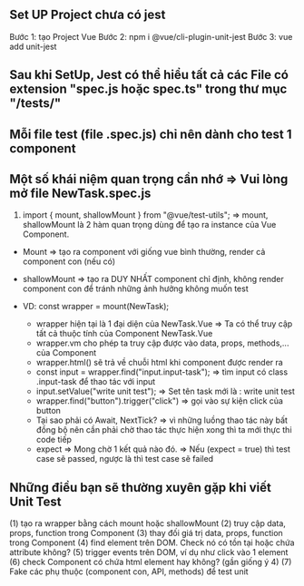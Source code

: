 ## Set UP Project chưa có jest

Bước 1: tạo Project Vue
Bước 2: npm i @vue/cli-plugin-unit-jest
Bước 3: vue add unit-jest

## Sau khi SetUp, Jest có thể hiểu tất cả các File có extension "spec.js hoặc spec.ts" trong thư mục "/tests/"

## Mỗi file test (file .spec.js) chỉ nên dành cho test 1 component

## Một số khái niệm quan trọng cần nhớ => Vui lòng mở file NewTask.spec.js
 1. import { mount, shallowMount } from "@vue/test-utils"; 
 => mount, shallowMount là 2 hàm quan trọng dùng để tạo ra instance của Vue Component.
 + Mount => tạo ra component với giống vue bình thường, render cả component con (nếu có)
 + shallowMount => tạo ra DUY NHẤT component chỉ định, không render component con để tránh những ảnh hưởng không muốn test

+ VD: const wrapper = mount(NewTask);
    - wrapper hiện tại là 1 đại diện của NewTask.Vue => Ta có thể truy cập tất cả thuộc tính của Component NewTask.Vue
    - wrapper.vm cho phép ta truy cập được vào data, props, methods,... của Component
    - wrapper.html() sẽ trả về chuỗi html khi component được render ra
    - const input = wrapper.find("input.input-task"); => tìm input có class .input-task để thao tác với input
    -  input.setValue("write unit test"); => Set tên task mới là : write unit test
    - wrapper.find("button").trigger("click") => gọi vào sự kiện click của button
    - Tại sao phải có Await, NextTick? => vì những luồng thao tác này bất đồng bộ nên cần phải chờ thao tác thực hiện xong thì ta mới thực thi code tiếp
    - expect => Mong chờ 1 kết quả nào đó. => Nếu (expect = true) thì test case sẽ passed, ngược là thì test case sẽ failed
  
## Những điều bạn sẽ thường xuyên gặp khi viết Unit Test
(1) tạo ra wrapper bằng cách mount hoặc shallowMount
(2) truy cập data, props, function trong Component
(3) thay đối giá trị data, props, function trong Component
(4) find element trên DOM. Check nó có tồn tại hoặc chứa attribute không?
(5) trigger events trên DOM, ví dụ như click vào 1 element
(6) check Component có chứa html element hay không? (gần giống ý 4)
(7) Fake các phụ thuộc (component con, API, methods) để test unit

